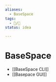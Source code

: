 ```yaml
---
aliases:
  - BaseSpace
tags:
  - 📝/🌱
status: idea

---
```


# BaseSpace

- [[BaseSpace CLI]]
- [[Basepace GUI]]